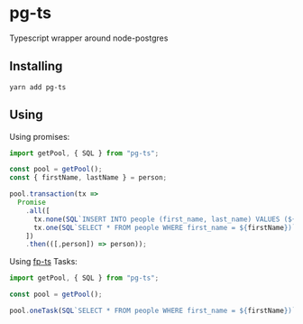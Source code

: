 # pg-ts
Typescript wrapper around node-postgres

## Installing

```
yarn add pg-ts
```

## Using

Using promises:

```ts
import getPool, { SQL } from "pg-ts";

const pool = getPool();
const { firstName, lastName } = person;

pool.transaction(tx =>
  Promise
    .all([
      tx.none(SQL`INSERT INTO people (first_name, last_name) VALUES (${firstName}, ${lastName}))`),
      tx.one(SQL`SELECT * FROM people WHERE first_name = ${firstName})`),
    ])
    .then(([,person]) => person));
```

Using [fp-ts](https://github.com/gcanti/fp-ts) Tasks:

```ts
import getPool, { SQL } from "pg-ts";

const pool = getPool();

pool.oneTask(SQL`SELECT * FROM people WHERE first_name = ${firstName})`).run();
```
